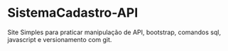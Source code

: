 # SistemaCadastro-API
Site Simples para praticar manipulação de API, bootstrap, comandos sql, javascript e versionamento com git.
